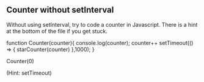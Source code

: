 ## Counter without setInterval

Without using setInterval, try to code a counter in Javascript. There is a hint at the bottom of the file if you get stuck.



function Counter(counter){
    console.log(counter);
    counter++
    setTimeout(() => {
        starCounter(counter)
    },1000);
}

Counter(0)
































































(Hint: setTimeout)